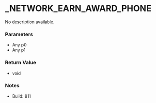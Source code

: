 # _NETWORK_EARN_AWARD_PHONE

No description available.

### Parameters
* Any p0
* Any p1

### Return Value
* void

### Notes
* Build: 811

